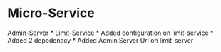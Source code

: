 # Micro-Service
Admin-Server
    * Limit-Service
    * Added configuration on limit-service
    * Added 2 depedenacy 
    * Added Admin Server Url on limit-server